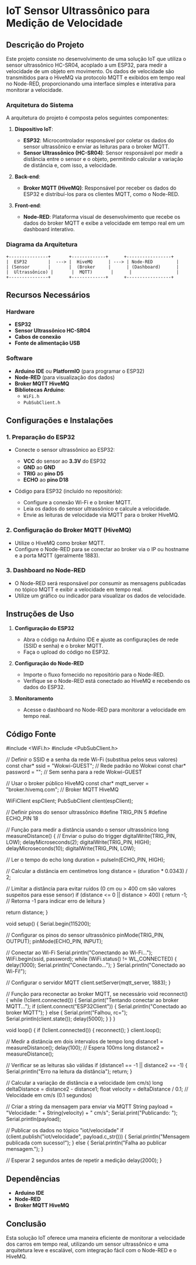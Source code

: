 # IoT Sensor Ultrassônico para Medição de Velocidade

## Descrição do Projeto

Este projeto consiste no desenvolvimento de uma solução IoT que utiliza o sensor ultrassônico HC-SR04, acoplado a um ESP32, para medir a velocidade de um objeto em movimento. Os dados de velocidade são transmitidos para o HiveMQ via protocolo MQTT e exibidos em tempo real no Node-RED, proporcionando uma interface simples e interativa para monitorar a velocidade.

### Arquitetura do Sistema

A arquitetura do projeto é composta pelos seguintes componentes:

1. **Dispositivo IoT**:
   - **ESP32**: Microcontrolador responsável por coletar os dados do sensor ultrassônico e enviar as leituras para o broker MQTT.
   - **Sensor Ultrassônico (HC-SR04)**: Sensor responsável por medir a distância entre o sensor e o objeto, permitindo calcular a variação de distância e, com isso, a velocidade.

2. **Back-end**:
   - **Broker MQTT (HiveMQ)**: Responsável por receber os dados do ESP32 e distribuí-los para os clientes MQTT, como o Node-RED.
   
3. **Front-end**:
   - **Node-RED**: Plataforma visual de desenvolvimento que recebe os dados do broker MQTT e exibe a velocidade em tempo real em um dashboard interativo.

### Diagrama da Arquitetura

```plaintext
+---------------+       +-------------+      +-----------------+
|  ESP32        |  ---> |  HiveMQ      | ---> | Node-RED         |
| (Sensor       |       |  (Broker     |      | (Dashboard)      |
|  Ultrassônico) |       |  MQTT)       |      |                 |
+---------------+       +-------------+      +-----------------+
```

## Recursos Necessários

### Hardware

- **ESP32**
- **Sensor Ultrassônico HC-SR04**
- **Cabos de conexão**
- **Fonte de alimentação USB**

### Software

- **Arduino IDE** ou **PlatformIO** (para programar o ESP32)
- **Node-RED** (para visualização dos dados)
- **Broker MQTT HiveMQ**
- **Bibliotecas Arduino**:
  - `WiFi.h`
  - `PubSubClient.h`

## Configurações e Instalações

### 1. Preparação do ESP32

- Conecte o sensor ultrassônico ao ESP32:
  - **VCC** do sensor ao **3.3V** do ESP32
  - **GND** ao **GND**
  - **TRIG** ao **pino D5**
  - **ECHO** ao **pino D18**

- Código para ESP32 (incluído no repositório):
  - Configure a conexão Wi-Fi e o broker MQTT.
  - Leia os dados do sensor ultrassônico e calcule a velocidade.
  - Envie as leituras de velocidade via MQTT para o broker HiveMQ.

### 2. Configuração do Broker MQTT (HiveMQ)

- Utilize o HiveMQ como broker MQTT.
- Configure o Node-RED para se conectar ao broker via o IP ou hostname e a porta MQTT (geralmente 1883).

### 3. Dashboard no Node-RED

- O Node-RED será responsável por consumir as mensagens publicadas no tópico MQTT e exibir a velocidade em tempo real.
- Utilize um gráfico ou indicador para visualizar os dados de velocidade.

## Instruções de Uso

1. **Configuração do ESP32**
   - Abra o código na Arduino IDE e ajuste as configurações de rede (SSID e senha) e o broker MQTT.
   - Faça o upload do código no ESP32.

2. **Configuração do Node-RED**
   - Importe o fluxo fornecido no repositório para o Node-RED.
   - Verifique se o Node-RED está conectado ao HiveMQ e recebendo os dados do ESP32.

3. **Monitoramento**
   - Acesse o dashboard no Node-RED para monitorar a velocidade em tempo real.

## Código Fonte

#include <WiFi.h>
#include <PubSubClient.h>

// Definir o SSID e a senha da rede Wi-Fi (substitua pelos seus valores)
const char* ssid = "Wokwi-GUEST";  // Rede padrão no Wokwi
const char* password = "";         // Sem senha para a rede Wokwi-GUEST

// Usar o broker público HiveMQ
const char* mqtt_server = "broker.hivemq.com";  // Broker MQTT HiveMQ

WiFiClient espClient;
PubSubClient client(espClient);

// Definir pinos do sensor ultrassônico
#define TRIG_PIN 5
#define ECHO_PIN 18

// Função para medir a distância usando o sensor ultrassônico
long measureDistance() {
  // Enviar o pulso do trigger
  digitalWrite(TRIG_PIN, LOW);
  delayMicroseconds(2);
  digitalWrite(TRIG_PIN, HIGH);
  delayMicroseconds(10);
  digitalWrite(TRIG_PIN, LOW);

  // Ler o tempo do echo
  long duration = pulseIn(ECHO_PIN, HIGH);
  
  // Calcular a distância em centímetros
  long distance = (duration * 0.0343) / 2;

  // Limitar a distância para evitar ruídos (0 cm ou > 400 cm são valores suspeitos para esse sensor)
  if (distance <= 0 || distance > 400) {
    return -1; // Retorna -1 para indicar erro de leitura
  }

  return distance;
}

void setup() {
  Serial.begin(115200);
  
  // Configurar os pinos do sensor ultrassônico
  pinMode(TRIG_PIN, OUTPUT);
  pinMode(ECHO_PIN, INPUT);

  // Conectar ao Wi-Fi
  Serial.println("Conectando ao Wi-Fi...");
  WiFi.begin(ssid, password);
  while (WiFi.status() != WL_CONNECTED) {
    delay(1000);
    Serial.println("Conectando...");
  }
  Serial.println("Conectado ao Wi-Fi!");

  // Configurar o servidor MQTT
  client.setServer(mqtt_server, 1883);
}

// Função para reconectar ao broker MQTT, se necessário
void reconnect() {
  while (!client.connected()) {
    Serial.print("Tentando conectar ao broker MQTT...");
    if (client.connect("ESP32Client")) {
      Serial.println("Conectado ao broker MQTT");
    } else {
      Serial.print("Falhou, rc=");
      Serial.println(client.state());
      delay(5000);
    }
  }
}

void loop() {
  if (!client.connected()) {
    reconnect();
  }
  client.loop();

  // Medir a distância em dois intervalos de tempo
  long distance1 = measureDistance();
  delay(100);  // Espera 100ms
  long distance2 = measureDistance();

  // Verificar se as leituras são válidas
  if (distance1 == -1 || distance2 == -1) {
    Serial.println("Erro na leitura da distância");
    return;
  }

  // Calcular a variação de distância e a velocidade (em cm/s)
  long deltaDistance = distance2 - distance1;
  float velocity = deltaDistance / 0.1;  // Velocidade em cm/s (0.1 segundos)

  // Criar a string da mensagem para enviar via MQTT
  String payload = "Velocidade: " + String(velocity) + " cm/s";
  Serial.print("Publicando: ");
  Serial.println(payload);

  // Publicar os dados no tópico "iot/velocidade"
  if (client.publish("iot/velocidade", payload.c_str())) {
    Serial.println("Mensagem publicada com sucesso!");
  } else {
    Serial.println("Falha ao publicar mensagem.");
  }

  // Esperar 2 segundos antes de repetir a medição
  delay(2000);
}

## Dependências

- **Arduino IDE**
- **Node-RED**
- **Broker MQTT HiveMQ**
  
## Conclusão

Esta solução IoT oferece uma maneira eficiente de monitorar a velocidade dos carros em tempo real, utilizando um sensor ultrassônico e uma arquitetura leve e escalável, com integração fácil com o Node-RED e o HiveMQ.